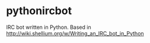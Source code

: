 # pythonircbot
IRC bot written in Python. Based in http://wiki.shellium.org/w/Writing_an_IRC_bot_in_Python
